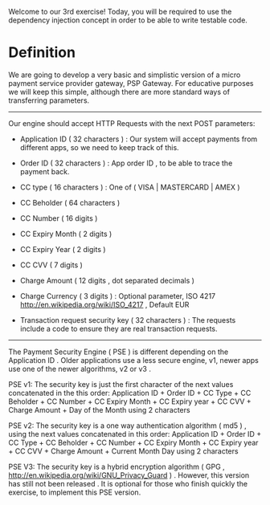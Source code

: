 Welcome to our 3rd exercise!
Today, you will be required to use the dependency injection concept in order to be able to write testable code.


Definition
==========


We are going to develop a very basic and simplistic version of a micro payment service provider gateway, PSP Gateway.
For educative purposes we will keep this simple, although there are more standard ways of transferring parameters.

---

Our engine should accept HTTP Requests with the next POST parameters:

* Application ID ( 32 characters ) :
 Our system will accept payments from different apps, so we need to keep track of this.

* Order ID ( 32 characters ) :
 App order ID , to be able to trace the payment back.

* CC type ( 16 characters ) :
 One of ( VISA | MASTERCARD | AMEX )

* CC Beholder ( 64 characters )

* CC Number ( 16 digits )

* CC Expiry Month ( 2 digits )

* CC Expiry Year ( 2 digits )

* CC CVV ( 7 digits )

* Charge Amount ( 12 digits , dot separated decimals )

* Charge Currency ( 3 digits ) :
 Optional parameter, ISO 4217 http://en.wikipedia.org/wiki/ISO_4217 , Default EUR

* Transaction request security key ( 32 characters ) :
 The requests include a code to ensure they are real transaction requests.

---

The Payment Security Engine ( PSE ) is different depending on the Application ID . Older applications use a less secure engine, v1,
newer apps use one of the newer algorithms, v2 or v3 .

PSE v1:
The security key is just the first character of the next values concatenated in the this order:
 Application ID + Order ID + CC Type + CC Beholder + CC Number + CC Expiry Month + CC Expiry year + CC CVV + Charge Amount + Day of the Month using 2 characters


PSE v2:
The security key is a one way authentication algorithm ( md5 ) , using the next values concatenated in this order:
 Application ID + Order ID + CC Type + CC Beholder + CC Number + CC Expiry Month + CC Expiry year + CC CVV + Charge Amount + Current Month Day using 2 characters


PSE V3:
The security key is a hybrid encryption algorithm ( GPG , http://en.wikipedia.org/wiki/GNU_Privacy_Guard ) . However,
this version has still not been released . It is optional for those who finish quickly the exercise, to implement
this PSE version.